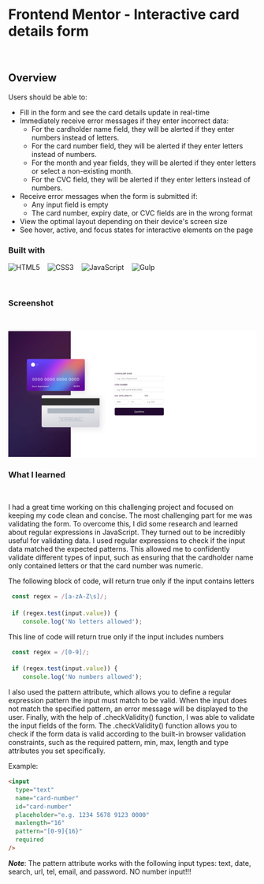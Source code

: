 # Frontend Mentor - Interactive card details form

<br>

## Overview

Users should be able to:

- Fill in the form and see the card details update in real-time
- Immediately receive error messages if they enter incorrect data:
  - For the cardholder name field, they will be alerted if they enter numbers instead of letters.
  - For the card number field, they will be alerted if they enter letters instead of numbers.
  - For the month and year fields, they will be alerted if they enter letters or select a non-existing month.
  - For the CVC field, they will be alerted if they enter letters instead of numbers.
- Receive error messages when the form is submitted if:
  - Any input field is empty
  - The card number, expiry date, or CVC fields are in the wrong format
- View the optimal layout depending on their device's screen size
- See hover, active, and focus states for interactive elements on the page

### Built with

![HTML5](https://img.shields.io/badge/html5-%23E34F26.svg?style=for-the-badge&logo=html5&logoColor=white) &nbsp;&nbsp;
![CSS3](https://img.shields.io/badge/css3-%231572B6.svg?style=for-the-badge&logo=css3&logoColor=white) &nbsp;&nbsp;
![JavaScript](https://img.shields.io/badge/javascript-%23323330.svg?style=for-the-badge&logo=javascript&logoColor=%23F7DF1E) &nbsp;&nbsp;
![Gulp](https://img.shields.io/badge/GULP-%23CF4647.svg?style=for-the-badge&logo=gulp&logoColor=white)

<br>

### Screenshot

<br>

![](./screenshot.png)

### What I learned

<br>

I had a great time working on this challenging project and focused on keeping my code clean and concise. The most challenging part for me was validating the form. To overcome this, I did some research and learned about regular expressions in JavaScript. They turned out to be incredibly useful for validating data. I used regular expressions to check if the input data matched the expected patterns. This allowed me to confidently validate different types of input, such as ensuring that the cardholder name only contained letters or that the card number was numeric.

The following block of code, will return true only if the input contains letters

```js
 const regex = /[a-zA-Z\s]/;

 if (regex.test(input.value)) {
    console.log('No letters allowed');
```

This line of code will return true only if the input includes numbers

```js
 const regex = /[0-9]/;

 if (regex.test(input.value)) {
    console.log('No numbers allowed');
```

I also used the pattern attribute, which allows you to define a regular expression pattern the input must match to be valid. When the input does not match the specified pattern, an error message will be displayed to the user. Finally, with the help of .checkValidity() function, I was able to validate the input fields of the form. The .checkValidity() function allows you to check if the form data is valid according to the built-in browser validation constraints, such as the required pattern, min, max, length and type attributes you set specifically.

Example:

```html
<input
  type="text"
  name="card-number"
  id="card-number"
  placeholder="e.g. 1234 5678 9123 0000"
  maxlength="16"
  pattern="[0-9]{16}"
  required
/>
```

**_Note_**: The pattern attribute works with the following input types: text, date, search, url, tel, email, and password. NO number input!!!
